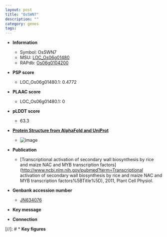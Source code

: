 ```yaml
---
layout: post
title: "OsSWN7"
description: ""
category: genes
tags: 
---
```


* **Information**  
    + Symbol: OsSWN7  
    + MSU: [LOC_Os06g01480](http://rice.plantbiology.msu.edu/cgi-bin/ORF_infopage.cgi?orf=LOC_Os06g01480)  
    + RAPdb: [Os06g0104200](http://rapdb.dna.affrc.go.jp/viewer/gbrowse_details/irgsp1?name=Os06g0104200)  

* **PSP score**  
    + LOC_Os06g01480.1: 0.4772 

* **PLAAC score**  
    + LOC_Os06g01480.1: 0 

* **pLDDT score**
    + 63.3

* **[Protein Structure from AlphaFold and UniProt](https://www.uniprot.org/uniprotkb/Q8H624/entry#structure)**
    + ![image](https://ricepsp.github.io/images/Q8/AF-Q8H624-F1.png)

* **Publication**  
    + [Transcriptional activation of secondary wall biosynthesis by rice and maize NAC and MYB transcription factors](http://www.ncbi.nlm.nih.gov/pubmed?term=Transcriptional activation of secondary wall biosynthesis by rice and maize NAC and MYB transcription factors%5BTitle%5D), 2011, Plant Cell Physiol.

* **Genbank accession number**  
    + [JN634076](http://www.ncbi.nlm.nih.gov/nuccore/JN634076)

* **Key message**  

* **Connection**  

[//]: # * **Key figures**  


